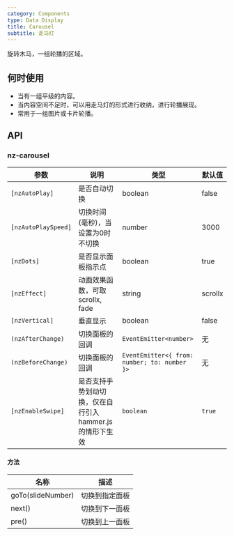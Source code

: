```yaml
---
category: Components
type: Data Display
title: Carousel
subtitle: 走马灯
---
```


旋转木马，一组轮播的区域。

## 何时使用

- 当有一组平级的内容。
- 当内容空间不足时，可以用走马灯的形式进行收纳，进行轮播展现。
- 常用于一组图片或卡片轮播。

## API

### nz-carousel

| 参数 | 说明 | 类型 | 默认值 |
| --- | --- | --- | --- |
| `[nzAutoPlay]` | 是否自动切换 | boolean | false |
| `[nzAutoPlaySpeed]` | 切换时间(毫秒)，当设置为0时不切换 | number | 3000 |
| `[nzDots]` | 是否显示面板指示点 | boolean | true |
| `[nzEffect]` | 动画效果函数，可取 scrollx, fade | string | scrollx |
| `[nzVertical]` | 垂直显示 | boolean | false |
| `(nzAfterChange)` | 切换面板的回调 | `EventEmitter<number>` | 无 |
| `(nzBeforeChange)` | 切换面板的回调 | `EventEmitter<{ from: number; to: number }>` | 无 |
| `[nzEnableSwipe]` | 是否支持手势划动切换，仅在自行引入 hammer.js 的情形下生效 | `boolean` | `true` |

#### 方法

| 名称 | 描述 |
| --- | --- |
| goTo(slideNumber) | 切换到指定面板 |
| next() | 切换到下一面板 |
| pre() | 切换到上一面板 |

